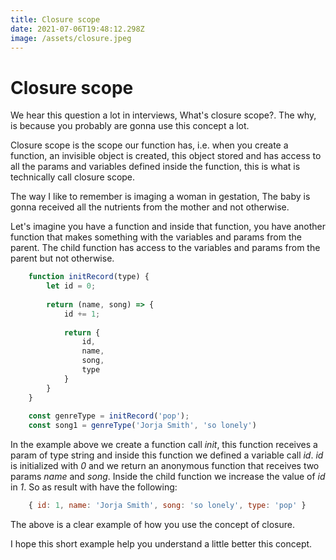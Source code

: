 ```yaml
---
title: Closure scope
date: 2021-07-06T19:48:12.298Z
image: /assets/closure.jpeg
---
```

# Closure scope

We hear this question a lot in interviews, What's closure scope?. The why, is because you probably are gonna use this concept a lot.

Closure scope is the scope our function has, i.e. when you create a function, an invisible object is created, this object stored and has access to all the params and variables defined inside the function, this is what is technically call closure scope.

The way I like to remember is imaging a woman in gestation, The baby is gonna received all the nutrients from the mother and not otherwise.

Let's imagine you have a function and inside that function, you have another function that makes something with the variables and params from the parent. The child function has access to the variables and params from the parent but not otherwise.

```js
    function initRecord(type) {
        let id = 0;
        
        return (name, song) => {
            id += 1;
            
            return {
                id,
                name,
                song,
                type
            }
        }
    }
    
    const genreType = initRecord('pop');
    const song1 = genreType('Jorja Smith', 'so lonely')
```

In the example above we create a function call *init*, this function receives a param of type string and inside this function we defined a variable call *id*. *id* is initialized with *0* and we return an anonymous function that receives two params *name* and *song*. Inside the child function we increase the value of *id* in *1*. So as result with have the following:

```js
    { id: 1, name: 'Jorja Smith', song: 'so lonely', type: 'pop' }
```

The above is a clear example of how you use the concept of closure.

I hope this short example help you understand a little better this concept.
